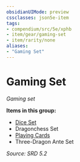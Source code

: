 ```yaml
---
obsidianUIMode: preview
cssclasses: json5e-item
tags:
- compendium/src/5e/xphb
- item/gear/gaming-set
- item/rarity/none
aliases: 
- "Gaming Set"
---
```

# Gaming Set
*Gaming set*  


**Items in this group:**

- [Dice Set](dice-set-xphb.md)
- Dragonchess Set
- [Playing Cards](playing-cards-xphb.md)
- Three-Dragon Ante Set

*Source: SRD 5.2*
